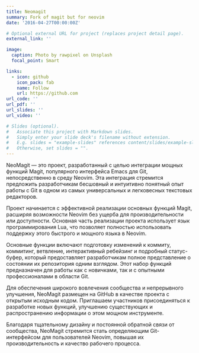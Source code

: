 ```yaml
---
title: Neomagit
summary: Fork of magit but for neovim
date: '2016-04-27T00:00:00Z'

# Optional external URL for project (replaces project detail page).
external_link: ''

image:
  caption: Photo by rawpixel on Unsplash
  focal_point: Smart

links:
  - icon: github
    icon_pack: fab
    name: Follow
    url: https://github.com
url_code: ''
url_pdf: ''
url_slides: ''
url_video: ''

# Slides (optional).
#   Associate this project with Markdown slides.
#   Simply enter your slide deck's filename without extension.
#   E.g. slides = "example-slides" references content/slides/example-slides.md.
#   Otherwise, set slides = "".
---
```


NeoMagit — это проект, разработанный с целью интеграции мощных функций Magit, популярного интерфейса Emacs для Git, непосредственно в среду Neovim. Эта интеграция стремится предложить разработчикам бесшовный и интуитивно понятный опыт работы с Git в одном из самых универсальных и легковесных текстовых редакторов.

Проект начинается с эффективной реализации основных функций Magit, расширяя возможности Neovim без ущерба для производительности или доступности. Основная часть реализации проекта использует язык программирования Lua, что позволяет полностью использовать поддержку этого быстрого и мощного языка в Neovim.

Основные функции включают подготовку изменений к коммиту, коммитинг, ветвление, интерактивный ребейзинг и подробный статус-буфер, который предоставляет разработчикам полное представление о состоянии их репозитория одним взглядом. Этот набор функций предназначен для работы как с новичками, так и с опытными профессионалами в области Git.

Для обеспечения широкого вовлечения сообщества и непрерывного улучшения, NeoMagit размещен на GitHub в качестве проекта с открытым исходным кодом. Приглашаем участников присоединяться к разработке новых функций, улучшению существующих и распространению информации о этом мощном инструменте.

Благодаря тщательному дизайну и постоянной обратной связи от сообщества, NeoMagit стремится стать определяющим Git-интерфейсом для пользователей Neovim, повышая их производительность и качество рабочего процесса.
